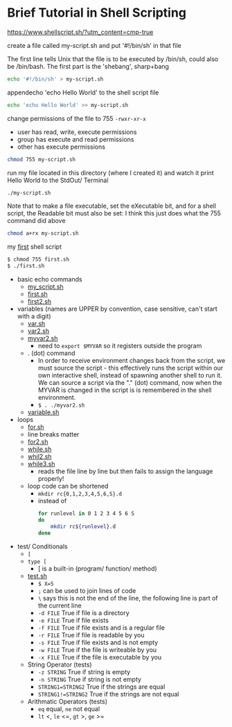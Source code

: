 # Brief Tutorial in Shell Scripting

https://www.shellscript.sh/?utm_content=cmp-true


create a file called my-script.sh and put '#!/bin/sh' in that file

The first line tells Unix that the file is to be executed by /bin/sh, could also be /bin/bash. The first part is the 'shebang', sharp+bang
```bash
echo '#!/bin/sh' > my-script.sh
```

appendecho 'echo Hello World' to the shell script file
```bash
echo 'echo Hello World' >> my-script.sh
```

change permissions of the file to 755
`-rwxr-xr-x`
- user has read, write, execute permissions
- group has execute and read permissions
- other has execute permissions
```bash
chmod 755 my-script.sh
```

run my file located in this directory (where I created it) and watch it print Hello World to the StdOut/ Terminal
```bash
./my-script.sh
```

Note that to make a file executable, set the eXecutable bit, and for a shell script, the Readable bit must also be set:
I think this just does what the 755 command did above
```bash
chmod a+rx my-script.sh
```

my [first](./first.sh) shell script
```bash
$ chmod 755 first.sh
$ ./first.sh
```

- basic echo commands
    - [my_script.sh](./my-script.sh)
    - [first.sh](./first.sh)
    - [first2.sh](./first2.sh)
- variables (names are UPPER by convention, case sensitive, can't start with a digit)
    - [var.sh](./var.sh)
    - [var2.sh](./var2.sh)
    - [myvar2.sh](./var.sh)
        - need to `export $MYVAR` so it registers outside the program
    - . (dot) command 
        - In order to receive environment changes back from the script, we must source the script - this effectively runs the script within our own interactive shell, instead of spawning another shell to run it.  We can source a script via the "." (dot) command, now when the MYVAR is changed in the script is is remembered in the shell environment.
        - `$ . ./myvar2.sh`
    - [variable.sh](./variable.sh)
- loops
    - [for.sh](./for.sh)
    - line breaks matter
    - [for2.sh](./for2.sh)
    - [while.sh](./while.sh)
    - [whil2.sh](./while2.sh)
    - [while3.sh](./while3.sh)
        - reads the file line by line but then fails to assign the language properly!
    - loop code can be shortened
        - `mkdir rc{0,1,2,3,4,5,6,S}.d`
        - instead of
            ```bash
            for runlevel in 0 1 2 3 4 5 6 S
            do
                mkdir rc${runlevel}.d
            done
            ```
- test/ Conditionals
    - `[`
    - `type [` 
        - [ is a built-in (program/ function/ method)
    - [test.sh](./test.sh)
        - `$ X=5`
        - `;` can be used to join lines of code
        - `\` says this is not the end of the line, the following line is part of the current line
        - `-d FILE` True if file is a directory
        - `-e FILE` True if file exists
        - `-f FILE` True if file exists and is a regular file
        - `-r FILE` True if file is readable by you
        - `-s FILE` True if file exists and is not empty
        - `-w FILE` True if the file is writeable by you
        - `-x FILE` True if the file is executable by you
    - String Operator (tests)
        - `-z STRING` True if string is empty
        - `-n STRING` True if string is not empty
        - `STRING1=STRING2` True if the strings are equal
        - `STRING1!=STRING2` True if the strings are not equal
    - Arithmatic Operators (tests)
        - `eq` equal, `ne` not equal
        - `lt` <, `le` <=, `gt` >, `ge` >=





